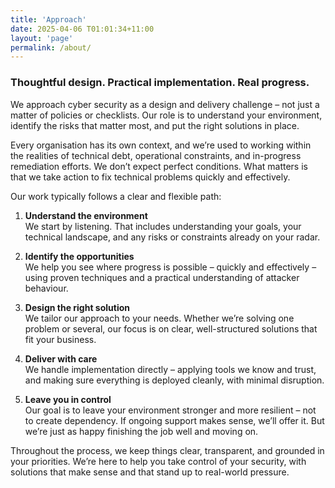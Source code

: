 ```yaml
---
title: 'Approach'
date: 2025-04-06 T01:01:34+11:00
layout: 'page'
permalink: /about/
---
```

### Thoughtful design. Practical implementation. Real progress.

We approach cyber security as a design and delivery challenge – not just a matter of policies or checklists. Our role is to understand your environment, identify the risks that matter most, and put the right solutions in place.

Every organisation has its own context, and we’re used to working within the realities of technical debt, operational constraints, and in-progress remediation efforts. We don’t expect perfect conditions. What matters is that we take action to fix technical problems quickly and effectively.

Our work typically follows a clear and flexible path:

1. **Understand the environment**  
   We start by listening. That includes understanding your goals, your technical landscape, and any risks or constraints already on your radar.

2. **Identify the opportunities**  
   We help you see where progress is possible – quickly and effectively – using proven techniques and a practical understanding of attacker behaviour.

3. **Design the right solution**  
   We tailor our approach to your needs. Whether we’re solving one problem or several, our focus is on clear, well-structured solutions that fit your business.

4. **Deliver with care**  
   We handle implementation directly – applying tools we know and trust, and making sure everything is deployed cleanly, with minimal disruption.

5. **Leave you in control**  
   Our goal is to leave your environment stronger and more resilient – not to create dependency. If ongoing support makes sense, we’ll offer it. But we’re just as happy finishing the job well and moving on.

Throughout the process, we keep things clear, transparent, and grounded in your priorities. We’re here to help you take control of your security, with solutions that make sense and that stand up to real-world pressure.
